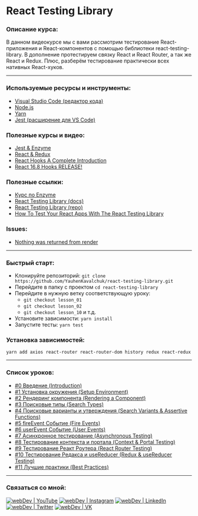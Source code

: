 # React Testing Library

### Описание курса:
В данном видеокурсе мы с вами рассмотрим тестирование React-приложения и React-компонентов с помощью библиотеки react-testing-library. В дополнение протестируем связку React и React Router, а так же React и Redux. Плюс, разберём тестирование практически всех нативных React-хуков.

---

### Используемые ресурсы и инструменты:
- [Visual Studio Code (редактор кода)](https://code.visualstudio.com)
- [Node.js](https://nodejs.org/en/)
- [Yarn](https://yarnpkg.com)
- [Jest (расширение для VS Code)](https://marketplace.visualstudio.com/items?itemName=Orta.vscode-jest)

### Полезные курсы и видео:
- [Jest & Enzyme](https://www.youtube.com/playlist?list=PLNkWIWHIRwMFPcbK0AJVBYyNveXmMZhMS)
- [React & Redux](https://www.youtube.com/playlist?list=PLNkWIWHIRwME_Gv2vlWAR6TfeSXylYfw4)
- [React Hooks A Complete Introduction](https://youtu.be/X6j7Y7tp3_c)
- [React 16.8 Hooks RELEASE!](https://youtu.be/19EmLE2mZ1Q)

### Полезные ссылки:
- [Курс по Enzyme](https://www.youtube.com/playlist?list=PLNkWIWHIRwMFPcbK0AJVBYyNveXmMZhMS)
- [React Testing Library (docs)](https://testing-library.com)
- [React Testing Library (repo)](https://github.com/testing-library/react-testing-library)
- [How To Test Your React Apps With The React Testing Library](https://www.smashingmagazine.com/2020/07/react-apps-testing-library/)

### Issues:
- [Nothing was returned from render](https://github.com/testing-library/react-testing-library/issues/663)

---

### Быстрый старт:
- Клонируйте репозиторий: `git clone https://github.com/YauhenKavalchuk/react-testing-library.git`
- Перейдите в папку с проектом `cd react-testing-library`
- Перейдите в нужную ветку соответствующую уроку:
    - `git checkout lesson_01`
    - `git checkout lesson_02`
    - `git checkout lesson_10` и т.д.
- Установите зависимости: `yarn install`
- Запустите тесты: `yarn test`

### Установка зависимостей:
`yarn add axios react-router react-router-dom history redux react-redux`

---

### Список уроков:
- [#0 Введение (Introduction)](https://youtu.be/v4pycbXkP1Y)
- [#1 Установка окружения (Setup Environment)](https://youtu.be/aUgcf6p1Ep4)
- [#2 Рендеринг компонента (Rendering a Component)](https://youtu.be/yNi7hmfX0Iw)
- [#3 Поисковые типы (Search Types)](https://youtu.be/6ZtHq7SAp1Q)
- [#4 Поисковые варианты и утверждения (Search Variants & Assertive Functions)](https://youtu.be/R_x5citvlL4)
- [#5 fireEvent Событие (Fire Events)](https://youtu.be/7fD24m3rsKw)
- [#6 userEvent Событие (User Events)](https://youtu.be/3YrxcAXkUKQ)
- [#7 Асинхронное тестирование (Asynchronous Testing)](https://youtu.be/9ztPFFqsPPA)
- [#8 Тестирование контекста и портала (Context & Portal Testing)](https://youtu.be/APkWo-na450)
- [#9 Тестирование Реакт Роутера (React Router Testing)](https://youtu.be/TMRgI4_djCY)
- [#10 Тестирование Редакса и useReducer (Redux & useReducer Testing)](https://youtu.be/L-Wf-u7ZSBU)
- [#11 Лучшие практики (Best Practices)](https://youtu.be/RyR6jM7pp4g)

---

### Связаться со мной:
[<img alt="webDev | YouTube" src="https://img.shields.io/badge/youtube-FF0000.svg?&style=for-the-badge&logo=Instagram&logoColor=white" />][youtube]
[<img alt="webDev | Instagram" src="https://img.shields.io/badge/instagram-E4405F.svg?&style=for-the-badge&logo=Instagram&logoColor=white" />][instagram]
[<img alt="webDev | LinkedIn" src="https://img.shields.io/badge/linkedin-0077B5.svg?&style=for-the-badge&logo=linkedin&logoColor=white" />][linkedin]
[<img alt="webDev | Twitter" src="https://img.shields.io/badge/twitter-1DA1F2.svg?&style=for-the-badge&logo=Twitter&logoColor=white" />][twitter]
[<img alt="webDev | VK" src="https://img.shields.io/badge/vk-4680C2.svg?&style=for-the-badge&logo=Twitter&logoColor=white" />][vk]

[youtube]: https://youtube.com/YauhenKavalchuk
[instagram]: https://instagram.com/YauhenKavalchuk
[linkedin]: https://linkedin.com/in/YauhenKavalchuk
[vk]: https://vk.com/YauhenKavalchuk
[twitter]: https://twitter.com/YauhenKavalchuk
[sponsor]: https://www.youtube.com/channel/UCE9ODjNIkOHrnSdkYWLfYhg/join
[patron]: https://www.patreon.com/YauhenKavalchuk